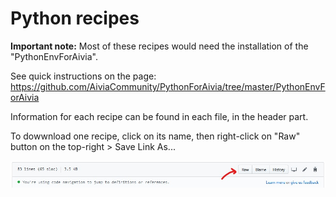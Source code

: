 # Python recipes

**Important note:**
Most of these recipes would need the installation of the "PythonEnvForAivia".

See quick instructions on the page: https://github.com/AiviaCommunity/PythonForAivia/tree/master/PythonEnvForAivia


Information for each recipe can be found in each file, in the header part. 

To dowwnload one recipe, click on its name, then right-click on "Raw" button on the top-right > Save Link As...

![](/DRVisionFiles/Snapshots/DownloadPyFile.jpg)

